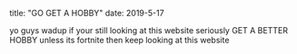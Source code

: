 title: "GO GET A HOBBY"
date: 2019-5-17


yo guys wadup if your still looking at this website seriously GET A BETTER HOBBY unless its fortnite then keep looking at this website
